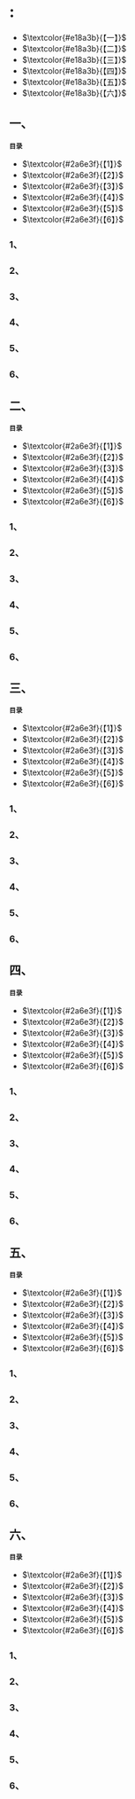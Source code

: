 # :

-  $\textcolor{#e18a3b}{【一】}$**[](#1)**
-  $\textcolor{#e18a3b}{【二】}$**[](#2)**
-  $\textcolor{#e18a3b}{【三】}$**[](#3)**
-  $\textcolor{#e18a3b}{【四】}$**[](#4)**
-  $\textcolor{#e18a3b}{【五】}$**[](#5)**
-  $\textcolor{#e18a3b}{【六】}$**[](#6)**

## 一、

<a id="1">**`目录`**</a>

- $\textcolor{#2a6e3f}{【1】}$ [](#1.1)
- $\textcolor{#2a6e3f}{【2】}$ [](#1.2)
- $\textcolor{#2a6e3f}{【3】}$ [](#1.3)
- $\textcolor{#2a6e3f}{【4】}$ [](#1.4)
- $\textcolor{#2a6e3f}{【5】}$ [](#1.5)
- $\textcolor{#2a6e3f}{【6】}$ [](#1.6)

### 1、

<a id="1.1"></a>

### 2、

<a id="1.2"></a>

### 3、

<a id="1.3"></a>

### 4、

<a id="1.4"></a>

### 5、

<a id="1.5"></a>

### 6、

<a id="1.6"></a>

## 二、

<a id="2">**`目录`**</a>

- $\textcolor{#2a6e3f}{【1】}$ [](#2.1)
- $\textcolor{#2a6e3f}{【2】}$ [](#2.2)
- $\textcolor{#2a6e3f}{【3】}$ [](#2.3)
- $\textcolor{#2a6e3f}{【4】}$ [](#2.4)
- $\textcolor{#2a6e3f}{【5】}$ [](#2.5)
- $\textcolor{#2a6e3f}{【6】}$ [](#2.6)

### 1、

<a id="2.1"></a>

### 2、

<a id="2.2"></a>

### 3、

<a id="2.3"></a>

### 4、

<a id="2.4"></a>

### 5、

<a id="2.5"></a>

### 6、

<a id="2.6"></a>

## 三、

<a id="3">**`目录`**</a>

- $\textcolor{#2a6e3f}{【1】}$ [](#3.1)
- $\textcolor{#2a6e3f}{【2】}$ [](#3.2)
- $\textcolor{#2a6e3f}{【3】}$ [](#3.3)
- $\textcolor{#2a6e3f}{【4】}$ [](#3.4)
- $\textcolor{#2a6e3f}{【5】}$ [](#3.5)
- $\textcolor{#2a6e3f}{【6】}$ [](#3.6)

### 1、

<a id="3.1"></a>

### 2、

<a id="3.2"></a>

### 3、

<a id="3.3"></a>

### 4、

<a id="3.4"></a>

### 5、

<a id="3.5"></a>

### 6、

<a id="3.6"></a>

## 四、

<a id="4">**`目录`**</a>

- $\textcolor{#2a6e3f}{【1】}$ [](#4.1)
- $\textcolor{#2a6e3f}{【2】}$ [](#4.2)
- $\textcolor{#2a6e3f}{【3】}$ [](#4.3)
- $\textcolor{#2a6e3f}{【4】}$ [](#4.4)
- $\textcolor{#2a6e3f}{【5】}$ [](#4.5)
- $\textcolor{#2a6e3f}{【6】}$ [](#4.6)

### 1、

<a id="4.1"></a>

### 2、

<a id="4.2"></a>

### 3、

<a id="4.3"></a>

### 4、

<a id="4.4"></a>

### 5、

<a id="4.5"></a>

### 6、

<a id="4.6"></a>

## 五、

<a id="5">**`目录`**</a>

- $\textcolor{#2a6e3f}{【1】}$ [](#5.1)
- $\textcolor{#2a6e3f}{【2】}$ [](#5.2)
- $\textcolor{#2a6e3f}{【3】}$ [](#5.3)
- $\textcolor{#2a6e3f}{【4】}$ [](#5.4)
- $\textcolor{#2a6e3f}{【5】}$ [](#5.5)
- $\textcolor{#2a6e3f}{【6】}$ [](#5.6)

### 1、

<a id="5.1"></a>

### 2、

<a id="5.2"></a>

### 3、

<a id="5.3"></a>

### 4、

<a id="5.4"></a>

### 5、

<a id="5.5"></a>

### 6、

<a id="5.6"></a>

## 六、

<a id="6">**`目录`**</a>

- $\textcolor{#2a6e3f}{【1】}$ [](#6.1)
- $\textcolor{#2a6e3f}{【2】}$ [](#6.2)
- $\textcolor{#2a6e3f}{【3】}$ [](#6.3)
- $\textcolor{#2a6e3f}{【4】}$ [](#6.4)
- $\textcolor{#2a6e3f}{【5】}$ [](#6.5)
- $\textcolor{#2a6e3f}{【6】}$ [](#6.6)

### 1、

<a id="6.1"></a>

### 2、

<a id="6.2"></a>

### 3、

<a id="6.3"></a>

### 4、

<a id="6.4"></a>

### 5、

<a id="6.5"></a>

### 6、

<a id="6.6"></a>